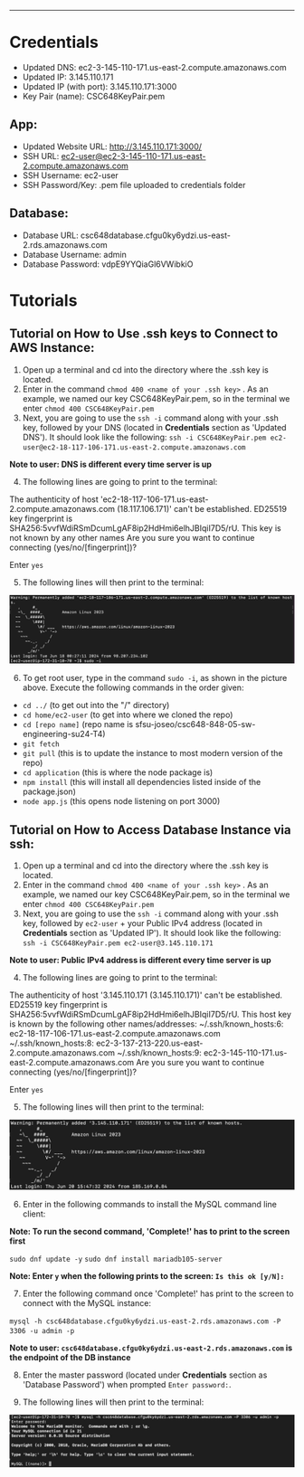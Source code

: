 -------------------------------------------------------------------------------------
# Credentials
- Updated DNS: ec2-3-145-110-171.us-east-2.compute.amazonaws.com
- Updated IP: 3.145.110.171
- Updated IP (with port): 3.145.110.171:3000 
- Key Pair (name): CSC648KeyPair.pem 

## App:
- Updated Website URL: http://3.145.110.171:3000/
- SSH URL: ec2-user@ec2-3-145-110-171.us-east-2.compute.amazonaws.com
- SSH Username: ec2-user
- SSH Password/Key: .pem file uploaded to credentials folder

## Database:
- Database URL: csc648database.cfgu0ky6ydzi.us-east-2.rds.amazonaws.com
- Database Username: admin
- Database Password: vdpE9YYQiaGl6VWibkiO

# Tutorials
## Tutorial on How to Use .ssh keys to Connect to AWS Instance:
1. Open up a terminal and cd into the directory where the .ssh key is located.
2. Enter in the command `chmod 400 <name of your .ssh key>` . As an example, we named our key CSC648KeyPair.pem, so in the terminal 
we enter `chmod 400 CSC648KeyPair.pem`
3. Next, you are going to use the `ssh -i` command along with your .ssh key, followed by your DNS (located in **Credentials** section as 'Updated DNS'). It should look like the following: `ssh -i CSC648KeyPair.pem ec2-user@ec2-18-117-106-171.us-east-2.compute.amazonaws.com`

**Note to user: DNS is different every time server is up**

4. The following lines are going to print to the terminal:

The authenticity of host 'ec2-18-117-106-171.us-east-2.compute.amazonaws.com (18.117.106.171)' can't be established.
ED25519 key fingerprint is SHA256:5vvfWdiRSmDcumLgAF8ip2HdHmi6elhJBIqiI7D5/rU.
This key is not known by any other names
Are you sure you want to continue connecting (yes/no/[fingerprint])?

Enter `yes`

5. The following lines will then print to the terminal:

![alt text](awsBird.png)

6. To get root user, type in the command `sudo -i`, as shown in the picture above.
Execute the following commands in the order given:

- `cd ../` (to get out into the "/" directory)
- `cd home/ec2-user` (to get into where we cloned the repo)
- `cd [repo name]` (repo name is sfsu-joseo/csc648-848-05-sw-engineering-su24-T4)
- `git fetch`
- `git pull` (this is to update the instance to most modern version of the repo)
- `cd application` (this is where the node package is)
- `npm install` (this will install all dependencies listed inside of the package.json)
- `node app.js` (this opens node listening on port 3000)

## Tutorial on How to Access Database Instance via ssh:
1. Open up a terminal and cd into the directory where the .ssh key is located.
2. Enter in the command `chmod 400 <name of your .ssh key>` . As an example, we named our key CSC648KeyPair.pem, so in the terminal 
we enter `chmod 400 CSC648KeyPair.pem`
3. Next, you are going to use the `ssh -i` command along with your .ssh key, followed by `ec2-user` + your Public IPv4 address (located in **Credentials** section as 'Updated IP'). It should look like the following: `ssh -i CSC648KeyPair.pem ec2-user@3.145.110.171`

**Note to user: Public IPv4 address is different every time server is up**

4. The following lines are going to print to the terminal:

The authenticity of host '3.145.110.171 (3.145.110.171)' can't be established.
ED25519 key fingerprint is SHA256:5vvfWdiRSmDcumLgAF8ip2HdHmi6elhJBIqiI7D5/rU.
This host key is known by the following other names/addresses:
    ~/.ssh/known_hosts:6: ec2-18-117-106-171.us-east-2.compute.amazonaws.com
    ~/.ssh/known_hosts:8: ec2-3-137-213-220.us-east-2.compute.amazonaws.com
    ~/.ssh/known_hosts:9: ec2-3-145-110-171.us-east-2.compute.amazonaws.com
Are you sure you want to continue connecting (yes/no/[fingerprint])?

Enter `yes`

5. The following lines will then print to the terminal:

![alt text](awsBirdRDS.png)

6. Enter in the following commands to install the MySQL command line client:

**Note: To run the second command, 'Complete!' has to print to the screen first**

`sudo dnf update -y`
`sudo dnf install mariadb105-server`

**Note: Enter `y` when the following prints to the screen: `Is this ok [y/N]:`**

7. Enter the following command once 'Complete!' has print to the screen to connect with the MySQL instance:

`mysql -h csc648database.cfgu0ky6ydzi.us-east-2.rds.amazonaws.com -P 3306 -u admin -p`

**Note to user: `csc648database.cfgu0ky6ydzi.us-east-2.rds.amazonaws.com` is the endpoint of the DB instance**

8. Enter the master password (located under **Credentials** section as 'Database Password') when prompted `Enter password:`.

9. The following lines will then print to the terminal:

![alt text](connectEC2ToRDS.png)












